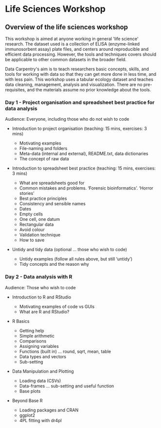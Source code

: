 # Life Sciences Workshop

## Overview of the life sciences workshop

This workshop is aimed at anyone working in general 'life science' research. The dataset used is a collection of ELISA (enzyme-linked immunosorbent assay) plate files, and centers around reproducible and efficient data processing. However, the tools and techniques covers should be applicable to other common datasets in the broader field.

Data Carpentry's aim is to teach researchers basic concepts, skills, and tools for working with data so that they can get more done in less time, and with less pain. This workshop uses a tabular ecology dataset and teaches data cleaning, management, analysis and visualization. There are no pre-requisites, and the materials assume no prior knowledge about the tools.

### Day 1 - Project organisation and spreadsheet best practice for data analysis
Audience: Everyone, including those who do not wish to code

- Introduction to project organisation (teaching: 15 mins, exercises: 3 mins)
	* Motivating examples
	* File-naming and folders
	* Meta-data (internal and external), README.txt, data dictionaries
	* The concept of raw data

- Introduction to spreadsheet best practice (teaching: 15 mins, exercises: 3 mins)
	* What are spreadsheets good for
	* Common mistakes and problems. ‘Forensic bioinformatics’. ‘Horror stories’
	* Best practice principles
	* Consistency and sensible names
	* Dates
	* Empty cells
	* One cell, one datum
	* Rectangular data
	* Avoid colour
	* Validation technique
	* How to save

- Untidy and tidy data (optional … those who wish to code)
	* Untidy examples (follow all rules above, but still ‘untidy’)
	* Tidy concepts and the reason why

### Day 2 -	Data analysis with R
Audience: Those who wish to code

- Introduction to R and RStudio
	* Motivating examples of code vs GUIs
	* What are R and RStudio?

- R Basics
	* Getting help
	* Simple arithmetic
	* Comparisons
	* Assigning variables
	* Functions (built in) … round, sqrt, mean, table
	* Data types and vectors
	* Sub-setting

- Data Manipulation and Plotting
	* Loading data (CSVs)
	* Data-frames … sub-setting and useful function
	* Base plots

- Beyond Base R
	* Loading packages and CRAN
	* ggplot2
	* 4PL fitting with dr4pl